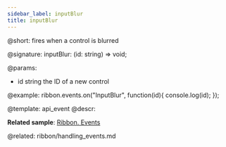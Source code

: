 ```yaml
---
sidebar_label: inputBlur
title: inputBlur
---          
```


@short: fires when a control is blurred

@signature: inputBlur: (id: string) => void;

@params:
- id 		string		the ID of a new control

@example:
ribbon.events.on("InputBlur", function(id){
    console.log(id);
});


@template: api_event
@descr:

**Related sample**: [Ribbon. Events](https://snippet.dhtmlx.com/i7cfddkl)

@related: ribbon/handling_events.md